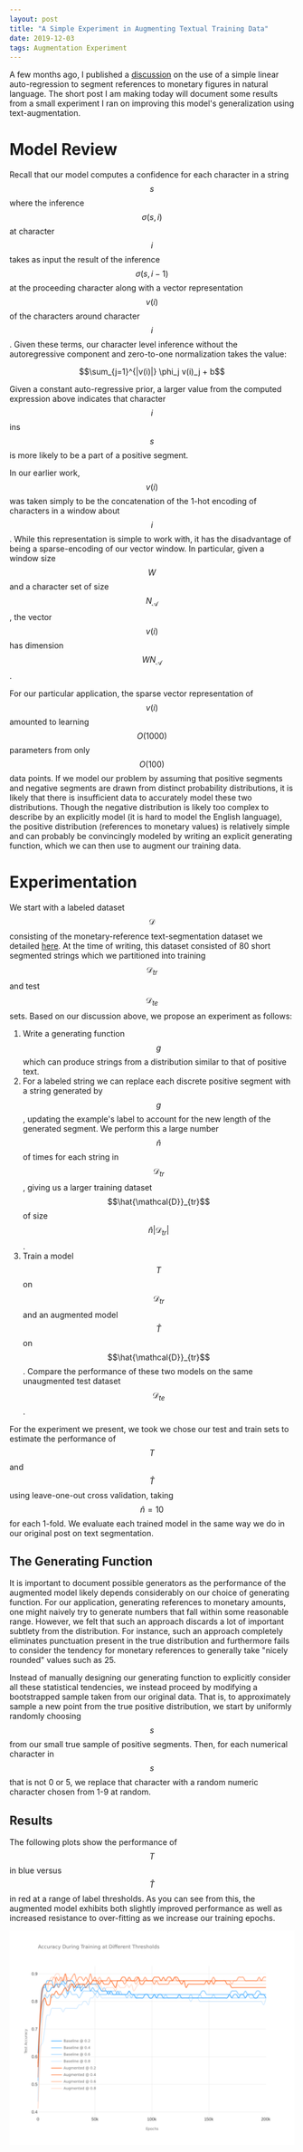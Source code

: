 ```yaml
---
layout: post
title: "A Simple Experiment in Augmenting Textual Training Data"
date: 2019-12-03
tags: Augmentation Experiment
---
```


A few months ago, I published a [discussion](https://frankwang95.github.io/2019/04/simple-linear-recurrent-model) on the use of a simple linear auto-regression to segment references to monetary figures in natural language. The short post I am making today will document some results from a small experiment I ran on improving this model's generalization using text-augmentation.

# Model Review

Recall that our model computes a confidence for each character in a string $$s$$ where the inference $$\sigma(s, i)$$ at character $$i$$ takes as input the result of the inference $$\sigma(s, i - 1)$$ at the proceeding character along with a vector representation $$v(i)$$ of the characters around character $$i$$. Given these terms, our character level inference without the autoregressive component and zero-to-one normalization takes the value:

$$\sum_{j=1}^{|v(i)|} \phi_j v(i)_j + b$$

Given a constant auto-regressive prior, a larger value from the computed expression above indicates that character $$i$$ ins $$s$$ is more likely to be a part of a positive segment.

In our earlier work, $$v(i)$$ was taken simply to be the concatenation of the 1-hot encoding of characters in a window about $$i$$. While this representation is simple to work with, it has the disadvantage of being a sparse-encoding of our vector window. In particular, given a window size $$W$$ and a character set of size $$N_\mathcal{A}$$, the vector $$v(i)$$ has dimension $$WN_\mathcal{A}$$.

For our particular application, the sparse vector representation of $$v(i)$$ amounted to learning $$O(1000)$$ parameters from only $$O(100)$$ data points. If we model our problem by assuming that positive segments and negative segments are drawn from distinct probability distributions, it is likely that there is insufficient data to accurately model these two distributions. Though the negative distribution is likely too complex to describe by an explicitly model (it is hard to model the English language), the positive distribution (references to monetary values) is relatively simple and can probably be convincingly modeled by writing an explicit generating function, which we can then use to augment our training data.

# Experimentation

We start with a labeled dataset $$\mathcal{D}$$ consisting of the monetary-reference text-segmentation dataset we detailed [here](https://frankwang95.github.io/2019/06/semantic-entity-segmentation-dataset). At the time of writing, this dataset consisted of 80 short segmented strings which we partitioned into training $$\mathcal{D}_{tr}$$ and test $$\mathcal{D}_{te}$$ sets. Based on our discussion above, we propose an experiment as follows:

1. Write a generating function $$g$$ which can produce strings from a distribution similar to that of  positive text.
2. For a  labeled string we can replace each discrete positive segment with a string generated by $$g$$, updating the example's label to account for the new length of the generated segment. We perform this a large number $$\hat{n}$$ of times for each string in $$\mathcal{D}_{tr}$$, giving us a larger training dataset $$\hat{\mathcal{D}}_{tr}$$ of size $$\hat{n} \vert\mathcal{D}_{tr}\vert$$.
3. Train a model $$T$$ on $$\mathcal{D}_{tr}$$ and an augmented model $$\hat T$$ on $$\hat{\mathcal{D}}_{tr}$$. Compare the performance of these two models on the same unaugmented test dataset $$\mathcal{D}_{te}$$.

For the experiment we present, we took we chose our test and train sets to estimate the performance of $$T$$ and $$\hat T$$ using leave-one-out cross validation, taking $$\hat n = 10$$ for each 1-fold. We evaluate each trained model in the same way we do in our original post on text segmentation.

## The Generating Function

It is important to document possible generators as the performance of the augmented model likely depends considerably on our choice of generating function. For our application, generating references to monetary amounts, one might naively try to generate numbers that fall within some reasonable range. However, we felt that such an approach discards a lot of important subtlety from the distribution. For instance, such an approach completely eliminates punctuation present in the true distribution and furthermore fails to consider the tendency for monetary references to generally take "nicely rounded" values such as 25.

Instead of manually designing our generating function to explicitly consider all these statistical tendencies, we instead proceed by modifying a bootstrapped sample taken from our original data. That is, to approximately sample a new point from the true positive distribution, we start by uniformly randomly choosing $$s$$ from our small true sample of positive segments. Then, for each numerical character in $$s$$ that is not 0 or 5, we replace that character with a random numeric character chosen from 1-9  at random.

## Results
The following plots show the performance of $$T$$ in blue versus $$\hat T$$ in red at a range of label thresholds. As you can see from this, the augmented model exhibits both slightly improved performance as well as increased resistance to over-fitting as we increase our training epochs.

<img src="https://raw.githubusercontent.com/frankwang95/frankwang95.github.io/master/assets/text-augmenting-comparison-training-curves.png">
